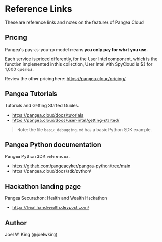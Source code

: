 # Reference Links

These are reference links and notes on the features of Pangea Cloud.

## Pricing

Pangea's pay-as-you-go model means **you only pay for what you use.**  

Each service is priced differently, for the User Intel component, which is the function implemented in this collection, User Intel with SpyCloud is $3 for 1,000 queries.

Review the other pricing here: <https://pangea.cloud/pricing/>

## Pangea Tutorials

Tutorials and Getting Started Guides.

* <https://pangea.cloud/docs/tutorials>
* <https://pangea.cloud/docs/user-intel/getting-started/>

>Note: the file `basic_debugging.md` has a basic Python SDK example.

## Pangea Python documentation

Pangea Python SDK references.

* <https://github.com/pangeacyber/pangea-python/tree/main>
* <https://pangea.cloud/docs/sdk/python/>

## Hackathon landing page

Pangea Securathon: Health and Wealth Hackathon

* <https://healthandwealth.devpost.com/>

## Author

Joel W. King (@joelwking)